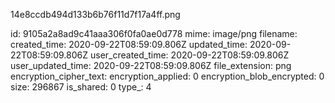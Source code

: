 14e8ccdb494d133b6b76f11d7f17a4ff.png

id: 9105a2a8ad9c41aaa306f0fa0ae0d778
mime: image/png
filename: 
created_time: 2020-09-22T08:59:09.806Z
updated_time: 2020-09-22T08:59:09.806Z
user_created_time: 2020-09-22T08:59:09.806Z
user_updated_time: 2020-09-22T08:59:09.806Z
file_extension: png
encryption_cipher_text: 
encryption_applied: 0
encryption_blob_encrypted: 0
size: 296867
is_shared: 0
type_: 4